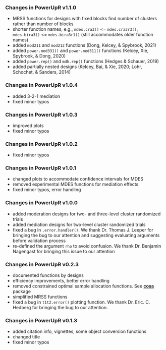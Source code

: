 ### Changes in PowerUpR v1.1.0
- MRSS functions for designs with fixed blocks find number of clusters rather than number of blocks
- shorter function names, e.g., `mdes.cra3()` <= `mdes.cra3r3()`, `mdes.bira3()` <= `mdes.bira3r1()` (still accommodates older function names)
- added `mod211` and `mod212` functions (Dong, Kelcey, \& Spybrook, 2021)
- added `power.med331()` and `power.med311()` functions (Kelcey, Xie, Spybrook, \& Dong, 2020)
- added `power.rep()` and `mdh.rep()` functions (Hedges \& Schauer, 2019)
- added partially nested designs (Kelcey, Bai, \& Xie, 2020; Lohr, Schochet, \& Sanders, 2014)

### Changes in PowerUpR v1.0.4
- added 3-2-1 mediation
- fixed minor typos

### Changes in PowerUpR v1.0.3
- improved plots
- fixed minor typos

### Changes in PowerUpR v1.0.2
- fixed minor typos

### Changes in PowerUpR v1.0.1
 - changed plots to accommodate confidence intervals for MDES
 - removed experimental MDES functions for mediation effects
 - fixed minor typos, error handling
 
### Changes in PowerUpR v1.0.0
 - added moderation designs for two- and three-level cluster randomized trials
 - added mediation designs for two-level cluster randomized trials
 - fixed a bug in `.error.handler()`. We thank Dr. Thomas J. Leeper for bringing the bug to our attention and suggesting evaluating arguments before validation process
 - re-defined the argument `rho` to avoid confusion. We thank Dr. Benjamin Nagengast for bringing this issue to our attention
 
### Changes in PowerUpR v0.2.3
 - documented functions by designs
 - efficiency improvements, better error handling
 - removed constrained optimal sample allocation functions. See [**cosa**](https://CRAN.R-project.org/package=cosa) package
 - simplified MRSS functions
 - fixed a bug in `t1t2.error()` plotting function. We thank Dr. Eric. C. Hedberg for bringing the bug to our attention.
 
### Changes in PowerUpR v0.1.3
 - added citation info, vignettes, some object conversion functions 
 - changed title 
 - fixed minor typos
 
